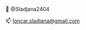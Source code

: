 👋 @Sladjana2404

📫 loncar.sladjana@gmail.com

<!---
Sladjana2404/Sladjana2404 is a ✨ special ✨ repository because its `README.md` (this file) appears on your GitHub profile.
You can click the Preview link to take a look at your changes.
--->
